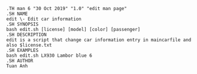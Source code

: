     .TH man 6 "30 Oct 2019" "1.0" "edit man page"
    .SH NAME
    edit \- Edit car information 
    .SH SYNOPSIS
    bash edit.sh [license] [model] [color] [passenger]
    .SH DESCRIPTION 
    edit is a script that change car information entry in maincarfile and also $license.txt
    .SH EXAMPLES 
    bash edit.sh LX930 Lambor blue 6
    .SH AUTHOR
    Tuan Anh
